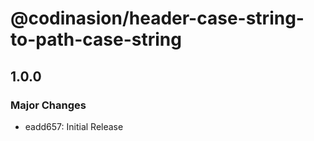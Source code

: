 # @codinasion/header-case-string-to-path-case-string

## 1.0.0

### Major Changes

- eadd657: Initial Release
